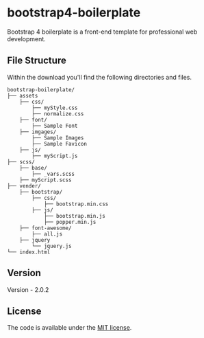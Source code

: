 # bootstrap4-boilerplate
Bootstrap 4 boilerplate is a front-end template for professional web development.

## File Structure

Within the download you'll find the following directories and files.

```
bootstrap-boilerplate/
├── assets
    ├── css/
        ├── myStyle.css
        ├── normalize.css
    ├── font/
        ├── Sample Font  
    ├── imgages/
        ├── Sample Images
        ├── Sample Favicon
    ├── js/
        ├── myScript.js
├── scss/
    ├── base/
        ├── _vars.scss
    ├── myScript.scss
├── vender/
    ├── bootstrap/
        ├── css/
            ├── bootstrap.min.css
        ├── js/
            ├── bootstrap.min.js
            ├── popper.min.js
    ├── font-awesome/
        ├── all.js
    ├── jquery
        └── jquery.js
└── index.html 
```
## Version
Version - 2.0.2
## License
The code is available under the [MIT license](LICENSE.txt).
